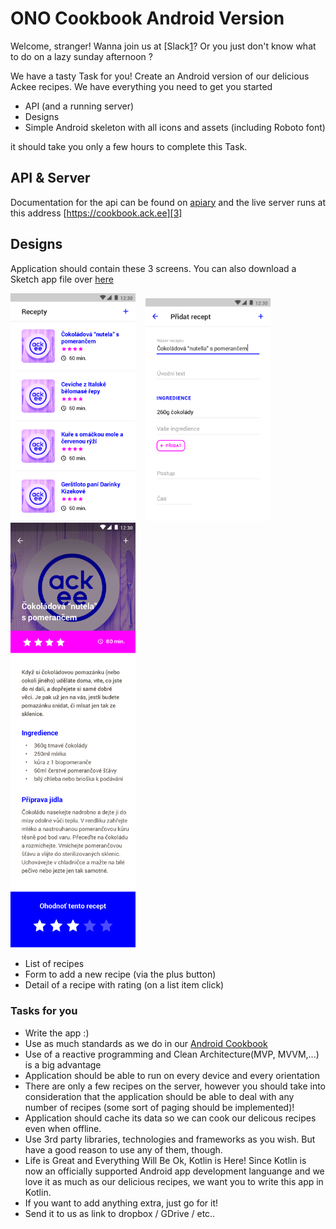# ONO Cookbook Android Version

Welcome, stranger! Wanna join us at [Slack[1]? Or you just don't know what to do on a lazy sunday afternoon ?

We have a tasty Task for you! Create an Android version of our delicious Ackee recipes. We have everything you need to get you started
- API (and a running server)
- Designs
- Simple Android skeleton with all icons and assets (including Roboto font)

it should take you only a few hours to complete this Task.

## API & Server
Documentation for the api can be found on [apiary][2] and the
live server runs at this address [https://cookbook.ack.ee][3]

## Designs
Application should contain these 3 screens. You can also download a Sketch app file over [here][4]

<img src="https://raw.githubusercontent.com/AckeeCZ/cookbook-android-task/master/screens/01_list.png" width="200">&nbsp;&nbsp;&nbsp;
<img src="https://raw.githubusercontent.com/AckeeCZ/cookbook-android-task/master/screens/03_add.png" width="200">&nbsp;
<img src="https://raw.githubusercontent.com/AckeeCZ/cookbook-android-task/master/screens/02_detail.png" width="200">&nbsp;&nbsp;&nbsp;


- List of recipes
- Form to add a new recipe (via the plus button)
- Detail of a recipe with rating (on a list item click)

### Tasks for you

- Write the app :)
- Use as much standards as we do in our [Android Cookbook][5]
- Use of a reactive programming and Clean Architecture(MVP, MVVM,...) is a big advantage
- Application should be able to run on every device and every orientation 
- There are only a few recipes on the server, however you should take into consideration that the application should be able to deal with any number of recipes (some sort of paging should be implemented)!
- Application should cache its data so we can cook our delicous recipes even when offline. 
- Use 3rd party libraries, technologies and frameworks as you wish. But have a good reason to use any of them, though.
- Life is Great and Everything Will Be Ok, Kotlin is Here! Since Kotlin is now an officially supported Android app development languange and we love it as much as our delicious recipes, we want you to write this app in Kotlin.
- If you want to add anything extra, just go for it!
- Send it to us as link to dropbox / GDrive / etc..

[1]:https://join.slack.com/t/0n0/shared_invite/enQtMjcxMDU3NzQ5OTg3LTlmNDM4NzE1NWY2YWM5NjRlNmIxMDM1MDQ4NGIwMWQ5NmZkNDY2N2IyZDNhNmJjZjVhMmJkYTIwYzU2OGFiYjE
[2]:	http://docs.cookbook3.apiary.io/#introduction/recipes
[3]:	https://cookbook.ack.ee
[4]:	https://raw.githubusercontent.com/AckeeCZ/cookbook-android-task/master/screens/ackee_cookbook.sketch
[5]:	https://github.com/AckeeCZ/android-cookbook
